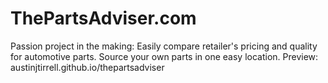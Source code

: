 # ThePartsAdviser.com
Passion project in the making:
Easily compare retailer's pricing and quality for automotive parts.
Source your own parts in one easy location.
Preview:
austinjtirrell.github.io/thepartsadviser
